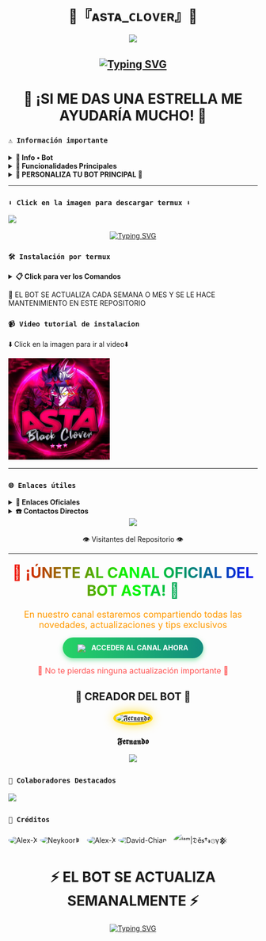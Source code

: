 <h1 align="center">👑『ᴀsᴛᴀ_ᴄʟᴏᴠᴇʀ』👑</h1>

<p align="center">
 <img src= "https://files.catbox.moe/p9487y.jpeg">
</p>

<div align="center">
  <h2>
    <a href="#">
      <img src="https://readme-typing-svg.herokuapp.com?font=Russo+One&weight=700&size=30&duration=4000&pause=1000&color=00FF00&width=435&center=true&vCenter=true&random=false&width=435&lines=✨+ESTE+ES+EL+MEJOR+BOT+DE+WHATSAPP+✨;🔥+ASTA-BOT+PREMIUM+🔥;💫+VELOCIDAD+Y+ESTABILIDAD+💫" alt="Typing SVG" />
    </a>
  </h2>
</div>

<h1 align="center">🌟 ¡SI ME DAS UNA ESTRELLA ME AYUDARÍA MUCHO! 🌟</h1>


### **`⚠️ Información importante`**

<details>
 <summary><b>🔱 Info • Bot</b></summary>

* Este proyecto **no está afiliado de ninguna manera** con `WhatsApp`, `Inc. WhatsApp` es una marca registrada de `WhatsApp LLC`, y este bot es un **desarrollo independiente** que **no tiene ninguna relación oficial con la compañía**.
</details>

<details>
 <summary><b>🚀 Funcionalidades Principales</b></summary>

> Bot en desarrollo. Si presenta alguna falla, reportar al creador para darle una solución óptima.

- [x] 🎙️ Interacción con voz y texto
- [x] ⚙️ Configuración de grupo avanzada
- [x] 🛡️ Protección: antidelete, antilink, antispam, etc.
- [x] 🎉 Bienvenida personalizada con imágenes
- [x] 🎯 Juegos interactivos: tictactoe, mate, etc.
- [x] 🤖 Chatbot inteligente (simsimi)
- [x] 💬 Sistema de autoresponder personalizable
- [x] 🔥 Crear stickers HD de image/video/gif/url
- [x] 👾 SubBot multidispositivo (Jadibot)
- [x] 🔎 Buscador Google optimizado
- [x] ⚔️ Juego RPG con niveles y misiones
- [x] 🎨 Editor de imágenes para personalización
- [x] 📲 Descarga de música y video de YouTube en alta calidad
- [ ] 💎 Más funciones premium en desarrollo...

</details>

<details>
 <summary><b>🎨 PERSONALIZA TU BOT PRINCIPAL 🎨</b></summary>

<div>

<h3 align="center">✨ COMANDOS PARA PERSONALIZAR TU BOT ✨</h3>

<div align="center">

```
🔶 PASO 1: #dev
```
> Activa el modo desarrollador para personalizar tu bot

```
🔷 PASO 2: #setmodena
```
> Establece el modo de nombre para tu bot

```
🔸 PASO 3: #setbanner
```
> Personaliza el banner de tu bot con imágenes personalizadas

```
🔹 PASO 4: #setname
```
> Cambia el nombre de tu bot a tu gusto

<div align="center">
<p>🌈 ¡DALE UN ESTILO ÚNICO A TU BOT! 🌈</p>
</div>

</div>
</details>

---

### **`⬇️ Click en la imagen para descargar termux ⬇️`**
<a
href="https://www.mediafire.com/file/llugt4zgj7g3n3u/com.termux_1020.apk/file"><img src="https://qu.ax/finc.jpg" height="125px"></a> 

<div align="center">
  <a href="https://git.io/typing-svg"><img src="https://readme-typing-svg.herokuapp.com?font=Fira+Code&weight=800&size=25&pause=1000&color=F70000&width=435&center=true&random=false&width=435&lines=%E2%9A%A1%EF%B8%8F+INSTALACI%C3%93N+R%C3%81PIDA+%E2%9A%A1%EF%B8%8F;%F0%9F%94%A5+SIGUE+LOS+PASOS+%F0%9F%94%A5" alt="Typing SVG" /></a>
</div>

### **`🛠️ Instalación por termux`**

<details>
 <summary><b>📋 Click para ver los Comandos </b></summary>

### **🔰 Instalación manual por termux**
> Nota: Copie y pegue los comandos en termux uno por uno.
```bash
termux-setup-storage
```
```bash
apt update && apt upgrade && pkg install -y git nodejs ffmpeg imagemagick yarn
```
```bash
git clone https://github.com/Fer280809/Asta_bot && cd Asta_bot
```
```bash
yarn install 
```
```bash
npm install
```
```bash
npm update
```

```bash
npm start
```

> Si aparece (Y/I/N/O/D/Z) [default=N] ? use la letra "y" + "ENTER" para continuar con la instalación

### **🔄 Activar en caso de detenerse en termux**

> Si después de instalar el bot en Termux se detiene (pantalla en blanco, pérdida de conexión a Internet, reinicio del dispositivo), sigue estos pasos:

❒ Abre Termux y navega al directorio del bot:
   
   ```bash
    cd Asta_bot
   ```

❒ Inicia el bot nuevamente:
  
   ```bash
    npm start
   ```

### **👑 Volverte owner del Bot**

> Si después de instalar el bot en Termux y iniciar la sesión del bot deseas poner tu número en la lista de owner, usa este comando:

   ```bash
    cd Asta_bot && nano settings.js
   ```

</details>

📢 EL BOT SE ACTUALIZA CADA SEMANA O MES Y SE LE HACE MANTENIMIENTO EN ESTE REPOSITORIO

### **`📹 Video tutorial de instalacion`**

⬇️ Click en la imagen para ir al video⬇️

<a
href="https://www.youtube.com/watch?v=SYbEOZZ__Wo"><img src="https://github.com/Fer280809/Asta_bot/blob/main/src/catalogo.jpg" height="205px"></a> 

</div>

---
### **`🌐 Enlaces útiles`**

<details>
 <summary><b>🚀 Enlaces Oficiales </b></summary>

 * ⭐ Canal Oficial  [`¡ÚNETE AHORA!`](https://whatsapp.com/channel/0029VbAoYE99hXF1wm3zmQ21)
* 💫 Grupo Oficial [`¡ÚNETE AHORA!`](https://chat.whatsapp.com/JONU3lLJhCf0JgCuL13gwk)
* 🌟 Comunidad Oficial [`¡ÚNETE AHORA!`](https://chat.whatsapp.com/KKwDZn5vDAE6MhZFAcVQeO)
</details>

<details>
<summary><b>☎️ Contactos Directos</b></summary>

* 📲 WhatsApp: [`CONTÁCTANOS`](https:/Wa.me/524181450063)
* 🔥 Solicita bot oficial: [`CONTÁCTANOS`](https://wa.me/527461177130)

</details>

<div align="center">
  <img src="https://profile-counter.glitch.me/Fer280809/count.svg" />
  <p>👁️ Visitantes del Repositorio 👁️</p>
</div>

---

<div align="center">
  <h2 style="background: linear-gradient(to right, #FF0000, #00FF00, #0000FF); -webkit-background-clip: text; -webkit-text-fill-color: transparent; font-size: 30px; font-weight: bold; margin: 20px 0;">📢 ¡ÚNETE AL CANAL OFICIAL DEL BOT ASTA! 📢</h2>
  
  <p style="color: #FF9900; font-size: 18px; margin-bottom: 15px;">En nuestro canal estaremos compartiendo todas las novedades, actualizaciones y tips exclusivos</p>
  
  <a href="https://whatsapp.com/channel/0029VbAoYE99hXF1wm3zmQ21" style="display: inline-block; background: linear-gradient(to right, #25D366, #128C7E); color: white; font-weight: bold; padding: 12px 30px; text-decoration: none; border-radius: 30px; box-shadow: 0 4px 10px rgba(37, 211, 102, 0.5); transition: all 0.3s ease;">
    <img src="https://upload.wikimedia.org/wikipedia/commons/thumb/6/6b/WhatsApp.svg/768px-WhatsApp.svg.png" height="20px" style="vertical-align: middle; margin-right: 8px;">
    ACCEDER AL CANAL AHORA
  </a>
  
  <p style="color: #FF5252; font-size: 16px; margin-top: 15px;">💎 No te pierdas ninguna actualización importante 💎</p>
</div>

<div align="center">
  <h2>👑 CREADOR DEL BOT 👑</h2>
  <a href="https://github.com/Fer280809">
    <img src="https://github.com/Fer280809.png" width="250" height="250" alt="𝕱𝖊𝖗𝖓𝖆𝖓𝖉𝖔" style="border-radius: 50%; border: 5px solid gold; box-shadow: 0 0 20px rgba(255, 215, 0, 0.7);">
  </a>
  <h3>𝕱𝖊𝖗𝖓𝖆𝖓𝖉𝖔</h3>
  <a href="https://github.com/Fer280809">
    <img src="https://img.shields.io/badge/GitHub-%23121011.svg?style=for-the-badge&logo=github&logoColor=white">
  </a>
</div>

### **`🌟 Colaboradores Destacados`**
<a href="https://github.com/Fer280809/Asta_bot/graphs/contributors">
<img src="https://contrib.rocks/image?repo=Fer280809/Asta_bot" /> 
</a>

### **`🙏 Créditos`**
<a href="https://github.com/edward-1738" style="display:inline-block; text-decoration: none;">
    <img src="https://github.com/edward-1738.png" width="130" height="130" alt="Alex-X" style="border-radius: 50%;"/>
</a>
</a>
<a href="https://github.com/Aqua200" style="display:inline-block; margin-right: 10px; text-decoration: none;">
    <img src="https://github.com/Aqua200.png" width="130" height="130" alt="Neykoor💜" style="border-radius: 50%;"/>
</a>

<a href="https://github.com/DevAlexJs" style="display:inline-block; text-decoration: none;">
    <img src="https://github.com/DevAlexJs.png" width="130" height="130" alt="Alex-X" style="border-radius: 50%;"/>
</a>
<a href="https://github.com/David-Chian" style="display:inline-block; margin-right: 10px; text-decoration: none;">
    <img src="https://github.com/David-Chian.png" width="130" height="130" alt="David-Chian" style="border-radius: 50%;"/>
</a>
</a>
<a href="https://github.com/The-King-Destroy" style="display:inline-block; margin-right: 10px; text-decoration: none;">
    <img src="https://github.com/The-King-Destroy.png" width="130" height="130" alt="ⁱᵃᵐ|𝔇ĕ𝐬†𝓻⊙γ𒆜" style="border-radius: 50%;"/>
</a>


<h1 align="center">⚡ EL BOT SE ACTUALIZA SEMANALMENTE ⚡</h1>

<div align="center">
  <a href="https://git.io/typing-svg"><img src="https://readme-typing-svg.herokuapp.com?font=Russo+One&weight=800&size=28&pause=1000&color=F7DE00&width=650&center=true&vCenter=true&random=false&width=650&lines=%F0%9F%94%A5+MANT%C3%89N+TU+BOT+SIEMPRE+ACTUALIZADO+%F0%9F%94%A5;%E2%AD%90+NUEVAS+FUNCIONES+CADA+SEMANA+%E2%AD%90;%F0%9F%9A%80+S%C3%8DGUENOS+EN+EL+CANAL+PARA+NOVEDADES+%F0%9F%9A%80" alt="Typing SVG" /></a>
</div>
